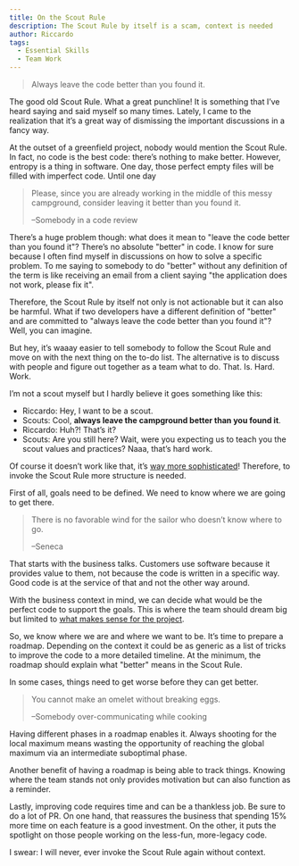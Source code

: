 ```yaml
---
title: On the Scout Rule
description: The Scout Rule by itself is a scam, context is needed
author: Riccardo
tags:
  - Essential Skills
  - Team Work
---
```


> Always leave the code better than you found it.

The good old Scout Rule. What a great punchline! It is something that I’ve heard saying and said myself so many times. Lately, I came to the realization that it’s a great way of dismissing the important discussions in a fancy way.

At the outset of a greenfield project, nobody would mention the Scout Rule. In fact, no code is the best code: there’s nothing to make better. However, entropy is a thing in software. One day, those perfect empty files will be filled with imperfect code. Until one day

> Please, since you are already working in the middle of this messy campground, consider leaving it better than you found it.
>
> –Somebody in a code review

There’s a huge problem though: what does it mean to "leave the code better than you found it"? There’s no absolute "better" in code. I know for sure because I often find myself in discussions on how to solve a specific problem. To me saying to somebody to do "better" without any definition of the term is like receiving an email from a client saying "the application does not work, please fix it".

Therefore, the Scout Rule by itself not only is not actionable but it can also be harmful. What if two developers have a different definition of "better" and are committed to "always leave the code better than you found it"? Well, you can imagine.

But hey, it’s waaay easier to tell somebody to follow the Scout Rule and move on with the next thing on the to-do list. The alternative is to discuss with people and figure out together as a team what to do. That. Is. Hard. Work. 

I’m not a scout myself but I hardly believe it goes something like this:

- Riccardo: Hey, I want to be a scout.
- Scouts: Cool, **always leave the campground better than you found it**.
- Riccardo: Huh?! That’s it?
- Scouts: Are you still here? Wait, were you expecting us to teach you the scout values and practices? Naaa, that’s hard work.

Of course it doesn’t work like that, it’s [way more sophisticated](https://beascout.scouting.org/)! Therefore, to invoke the Scout Rule more structure is needed.

First of all, goals need to be defined. We need to know where we are going to get there.

> There is no favorable wind for the sailor who doesn’t know where to go.
>
> –Seneca

That starts with the business talks. Customers use software because it provides value to them, not because the code is written in a specific way. Good code is at the service of that and not the other way around.

With the business context in mind, we can decide what would be the perfect code to support the goals. This is where the team should dream big but limited to [what makes sense for the project](https://odone.io/posts/2020-04-23-learning-commercial-projects/).

So, we know where we are and where we want to be. It’s time to prepare a roadmap. Depending on the context it could be as generic as a list of tricks to improve the code to a more detailed timeline. At the minimum, the roadmap should explain what "better" means in the Scout Rule.

In some cases, things need to get worse before they can get better.

> You cannot make an omelet without breaking eggs.
>
> –Somebody over-communicating while cooking

Having different phases in a roadmap enables it. Always shooting for the local maximum means wasting the opportunity of reaching the global maximum via an intermediate suboptimal phase.

Another benefit of having a roadmap is being able to track things. Knowing where the team stands not only provides motivation but can also function as a reminder.

Lastly, improving code requires time and can be a thankless job. Be sure to do a lot of PR. On one hand, that reassures the business that spending 15% more time on each feature is a good investment. On the other, it puts the spotlight on those people working on the less-fun, more-legacy code.

I swear: I will never, ever invoke the Scout Rule again without context.
